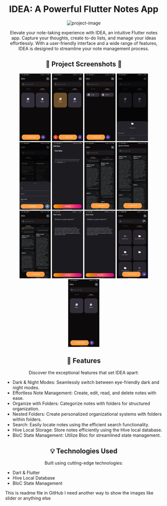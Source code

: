<!-- Project Title -->
<h1 align="center" id="title">IDEA: A Powerful Flutter Notes App</h1>

<!-- Project Description -->
<p align="center"><img src="https://socialify.git.ci/Eldeengawy/idea/image?description=1&amp;descriptionEditable=%22Idea%20is%20a%20Flutter%20notes%20app%20with%20dark%20%26%20night%20mode%2C%20CRUD%20operations%20for%20notes%20and%20folders%20using%20Hive%20local%20DB%2C%20nested%20folders%2C%20and%20efficient%20search%20functionality.%20Stay%20organized%20and%20capture%20ideas%20effortlessly.%22&amp;font=KoHo&amp;language=1&amp;name=1&amp;owner=1&amp;stargazers=1&amp;theme=Auto" alt="project-image"></p>

<p align="center">Elevate your note-taking experience with IDEA, an intuitive Flutter notes app. Capture your thoughts, create to-do lists, and manage your ideas effortlessly. With a user-friendly interface and a wide range of features, IDEA is designed to streamline your note management process.</p>

<!-- Project Screenshots -->
<h2 align="center">📸 Project Screenshots 📸</h2>
<p align="center">
   <img src="assets/Screenshots/1.jpg" alt="Screenshot 1" width="100">
    <img src="assets/Screenshots/2.jpg" alt="Screenshot 2" width="100">
    <img src="assets/Screenshots/3.jpg" alt="Screenshot 3" width="100">
    <img src="assets/Screenshots/4.jpg" alt="Screenshot 4" width="100">
    <img src="assets/Screenshots/5.jpg" alt="Screenshot 5" width="100">
    <img src="assets/Screenshots/6.jpg" alt="Screenshot 6" width="100">
    <img src="assets/Screenshots/7.jpg" alt="Screenshot 7" width="100">
    <img src="assets/Screenshots/8.jpg" alt="Screenshot 8" width="100">
    <img src="assets/Screenshots/9.jpg" alt="Screenshot 9" width="100">
    <img src="assets/Screenshots/10.jpg" alt="Screenshot 10" width="100">
    <img src="assets/Screenshots/11.jpg" alt="Screenshot 11" width="100">
    <img src="assets/Screenshots/12.jpg" alt="Screenshot 12" width="100">
    <img src="assets/Screenshots/13.jpg" alt="Screenshot 13" width="100">
  <!-- Add more screenshots... -->
</p>

<!-- Features -->
<h2 align="center">🚀 Features</h2>
<p align="center">Discover the exceptional features that set IDEA apart:</p>

<ul>
  <li>Dark & Night Modes: Seamlessly switch between eye-friendly dark and night modes.</li>
  <li>Effortless Note Management: Create, edit, read, and delete notes with ease.</li>
  <li>Organize with Folders: Categorize notes with folders for structured organization.</li>
  <li>Nested Folders: Create personalized organizational systems with folders within folders.</li>
  <li>Search: Easily locate notes using the efficient search functionality.</li>
  <li>Hive Local Storage: Store notes efficiently using the Hive local database.</li>
  <li>BloC State Management: Utilize Bloc for streamlined state management.</li>
</ul>

<!-- Technologies Used -->
<h2 align="center">💡 Technologies Used</h2>
<p align="center">Built using cutting-edge technologies:</p>

<ul>
  <li>Dart & Flutter</li>
  <li>Hive Local Database</li>
  <li>BloC State Management</li>
  <!-- Add more technologies... -->
</ul>


This is readme file in GitHub I need another way to show the images like slider or anything else 